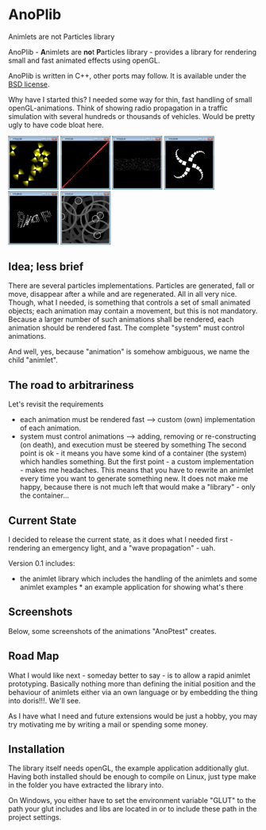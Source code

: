 # AnoPlib
Animlets are not Particles library

AnoPlib - **A**nimlets are **no**t **P**articles library - provides a library for rendering small and fast animated effects using openGL.

AnoPlib is written in C++, other ports may follow. It is available under the [BSD license](LICENSE).

Why have I started this? I needed some way for thin, fast handling of small openGL-animations. Think of showing radio propagation in a traffic simulation with several hundreds or thousands of vehicles. Would be pretty ugly to have code bloat here.

<!-- imgs begin -->
<img src="https://github.com/dkrajzew/AnoPlib/blob/main/docs/images/anop_emergency1.png" width="20%"/> <img src="https://github.com/dkrajzew/AnoPlib/blob/main/docs/images/anop_signal1.png" width="20%"/> <img src="https://github.com/dkrajzew/AnoPlib/blob/main/docs/images/anop_starfield1.png" width="20%"/> <img src="https://github.com/dkrajzew/AnoPlib/blob/main/docs/images/anop_tentacle1.png" width="20%"/> <img src="https://github.com/dkrajzew/AnoPlib/blob/main/docs/images/anop_wave1.png" width="20%"/> <img src="https://github.com/dkrajzew/AnoPlib/blob/main/docs/images/anop_wireless1.png" width="20%"/>
<!-- imgs end -->


## Idea; less brief

There are several particles implementations. Particles are generated, fall or move, disappear after a while and are regenerated. All in all very nice. Though, what I needed, is something that controls a set of small animated objects; each animation may contain a movement, but this is not mandatory. Because a larger number of such animations shall be rendered, each animation should be rendered fast. The complete "system" must control animations.

And well, yes, because "animation" is somehow ambiguous, we name the child "animlet".


## The road to arbitrariness

Let's revisit the requirements

* each animation must be rendered fast --> custom (own) implementation of each animation.
* system must control animations --> adding, removing or re-constructing (on death), and execution must be steered by something The second point is ok - it means you have some kind of a container (the system) which handles something. But the first point - a custom implementation - makes me headaches. This means that you have to rewrite an animlet every time you want to generate something new. It does not make me happy, because there is not much left that would make a "library" - only the container...


## Current State

I decided to release the current state, as it does what I needed first - rendering an emergency light, and a "wave propagation" - uah.

Version 0.1 includes: 

* the animlet library which includes the handling of the animlets and some animlet examples * an example application for showing what's there


## Screenshots

Below, some screenshots of the animations "AnoPtest" creates.

## Road Map

What I would like next - someday better to say - is to allow a rapid animlet prototyping. Basically nothing more than defining the initial position and the behaviour of animlets either via an own language or by embedding the thing into doris!!!. We'll see.

As I have what I need and future extensions would be just a hobby, you may try motivating me by writing a mail or spending some money.

## Installation

The library itself needs openGL, the example application additionally glut. Having both installed should be enough to compile on Linux, just type make in the folder you have extracted the library into.

On Windows, you either have to set the environment variable "GLUT" to the path your glut includes and libs are located in or to include these path in the project settings.
